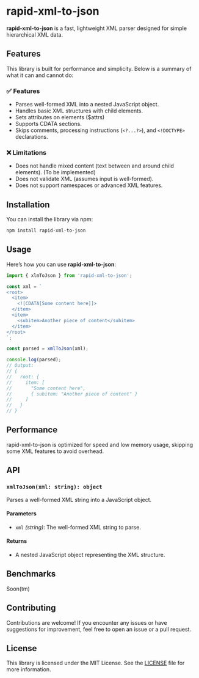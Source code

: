 # rapid-xml-to-json

**rapid-xml-to-json** is a fast, lightweight XML parser designed for simple hierarchical XML data.

## Features

This library is built for performance and simplicity. Below is a summary of what it can and cannot do:

### ✅ Features
- Parses well-formed XML into a nested JavaScript object.
- Handles basic XML structures with child elements.
- Sets attributes on elements ($attrs)
- Supports CDATA sections.
- Skips comments, processing instructions (`<?...?>`), and `<!DOCTYPE>` declarations.

### ❌ Limitations
- Does not handle mixed content (text between and around child elements). (To be implemented)
- Does not validate XML (assumes input is well-formed).
- Does not support namespaces or advanced XML features.

## Installation

You can install the library via npm:

```bash
npm install rapid-xml-to-json
```

## Usage

Here’s how you can use **rapid-xml-to-json**:

```typescript
import { xlmToJson } from 'rapid-xml-to-json';

const xml = `
<root>
  <item>
    <![CDATA[Some content here]]>
  </item>
  <item>
    <subitem>Another piece of content</subitem>
  </item>
</root>
`;

const parsed = xmlToJson(xml);

console.log(parsed);
// Output:
// {
//   root: {
//     item: [
//       "Some content here",
//       { subitem: "Another piece of content" }
//     ]
//   }
// }
```

## Performance

rapid-xml-to-json is optimized for speed and low memory usage, skipping some XML features to avoid overhead.

## API

### `xmlToJson(xml: string): object`

Parses a well-formed XML string into a JavaScript object.

#### Parameters
- `xml` *(string)*: The well-formed XML string to parse.

#### Returns
- A nested JavaScript object representing the XML structure.

## Benchmarks

Soon(tm)

## Contributing

Contributions are welcome! If you encounter any issues or have suggestions for improvement, feel free to open an issue or a pull request.

## License

This library is licensed under the MIT License. See the [LICENSE](./LICENSE) file for more information.